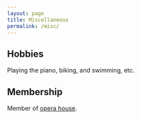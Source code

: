 ```yaml
---
layout: page
title: Miscellaneous
permalink: /misc/
---
```


## Hobbies
Playing the piano, biking, and swimming, etc. <br />

## Membership
Member of [opera house](https://www.iqsociety.org/win/societies/opera-house/). <br />
